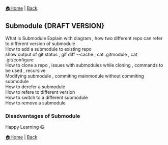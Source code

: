 [:house:Home](https://github.com/debbiswal/Articles) | [Back](https://github.com/debbiswal/Articles/blob/master/README.md#git)

## Submodule {DRAFT VERSION}  

What is Submodule 
Explain with diagram  , how two different repo can refer to different version of submodule  
How to add a submodule to existing repo   
  show output of git status , gif diff --cache , cat .gitmodule , cat .git/configure  
How to clone a repo , issues with submodules while cloning , commands to be used , recursive  
Modifying submodule , commiting mainmodule without commiting submodule  
How to derefer a submodule  
How to refere to different version  
How to switch to a different submodule  
How to remove a submodule  


### Disadvantages of Submodule  




Happy Learning :smiley:  

[:house:Home](https://github.com/debbiswal/Articles) | [Back](https://github.com/debbiswal/Articles/blob/master/README.md#git)
